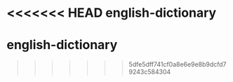 <<<<<<< HEAD
english-dictionary
=======
# english-dictionary
>>>>>>> 5dfe5dff741cf0a8e6e9e8b9dcfd79243c584304
